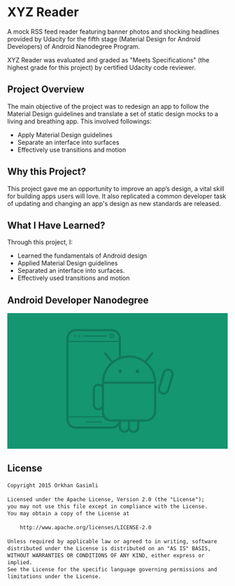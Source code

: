 # XYZ Reader
A mock RSS feed reader featuring banner photos and shocking headlines provided by Udacity for the fifth stage (Material Design for Android Developers) of Android Nanodegree Program.

XYZ Reader was evaluated and graded as "Meets Specifications" (the highest grade for this project) by certified Udacity code reviewer.

## Project Overview

The main objective of the project was to redesign an app to follow the Material Design guidelines and translate a set of static design mocks to a living and breathing app. This involved followings:
* Apply Material Design guidelines
* Separate an interface into surfaces
* Effectively use transitions and motion

## Why this Project?

This project gave me an opportunity to improve an app’s design, a vital skill for building apps users will love. It also replicated a common developer task of updating and changing an app's design as new standards are released.

## What I Have Learned?

Through this project, I:
* Learned the fundamentals of Android design
* Applied Material Design guidelines
* Separated an interface into surfaces.
* Effectively used transitions and motion

## Android Developer Nanodegree
[![udacity][1]][2]

[1]: screenshots/nanodegree.png
[2]: https://www.udacity.com/course/android-developer-nanodegree--nd801

## License

    Copyright 2015 Orkhan Gasimli

    Licensed under the Apache License, Version 2.0 (the "License");
    you may not use this file except in compliance with the License.
    You may obtain a copy of the License at

        http://www.apache.org/licenses/LICENSE-2.0

    Unless required by applicable law or agreed to in writing, software
    distributed under the License is distributed on an "AS IS" BASIS,
    WITHOUT WARRANTIES OR CONDITIONS OF ANY KIND, either express or implied.
    See the License for the specific language governing permissions and
    limitations under the License.
